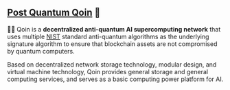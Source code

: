 ## [Post Quantum Qoin](https://qoins.me) 👋
🙋‍♀️ Qoin is a **decentralized anti-quantum AI supercomputing network** that uses multiple [NIST](https://www.nist.gov/) standard anti-quantum algorithms as the underlying signature algorithm to ensure that blockchain assets are not compromised by quantum computers.  
  
Based on decentralized network storage technology, modular design, and virtual machine technology, Qoin provides general storage and general computing services, and serves as a basic computing power platform for AI.
<!--

**Here are some ideas to get you started:**

🙋‍♀️ A short introduction - what is your organization all about?
🌈 Contribution guidelines - how can the community get involved?
👩‍💻 Useful resources - where can the community find your docs? Is there anything else the community should know?
🍿 Fun facts - what does your team eat for breakfast?
🧙 Remember, you can do mighty things with the power of [Markdown](https://docs.github.com/github/writing-on-github/getting-started-with-writing-and-formatting-on-github/basic-writing-and-formatting-syntax)
-->
